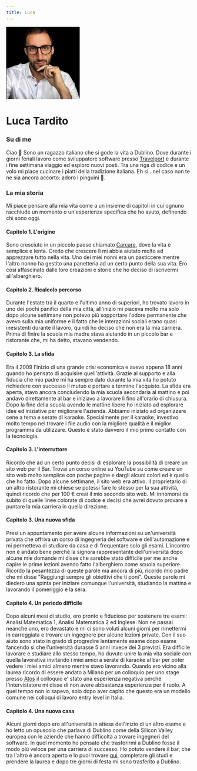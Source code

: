 ```yaml
---
title: Luca
---
```


<img src="/img/me.png" alt="me" width="200"/>

# Luca Tardito

### Su di me
Ciao 👋
Sono un ragazzo italiano che si gode la vita a Dublino. Dove durante i giorni feriali lavoro come sviluppatore software presso [Travelport](https://www.travelport.com/) e durante i fine settimana viaggio ed esploro nuovi posti. Tra una riga di codice e un volo mi piace cucinare i piatti della tradizione italiana. Eh si.. nel caso non te ne sia ancora accorto: adoro i pinguini 🐧.

### La mia storia
Mi piace pensare alla mia vita come a un insieme di capitoli in cui ognuno racchiude un momento o un'esperienza specifica che ho avuto, definendo chi sono oggi.

#### Capitolo 1. L'origine
Sono cresciuto in un piccolo paese chiamato [Carcare](https://goo.gl/maps/FjzhLesAgsbWASZ36), dove la vita è semplice e lenta.
Credo che crescere lì mi abbia aiutato molto ad apprezzare tutto nella vita.
Uno dei miei nonni era un pasticcere mentre l'altro nonno ha gestito una panetteria ad un certo punto della sua vita.
Ero così affascinato dalle loro creazioni e storie che ho deciso di iscrivermi all'alberghiero.

#### Capitolo 2. Ricalcolo percorso
Durante l'estate tra il quarto e l'ultimo anno di superiori, ho trovato lavoro in uno dei pochi panifici della mia città, all'inizio mi piaceva molto ma solo dopo alcune settimane non potevo più sopportare l'odore permanente che avevo sulla mia uniforme e il fatto che le interazioni sociali erano quasi inesistenti durante il lavoro, quindi ho deciso che non era la mia carriera. Prima di finire la scuola mia madre stava aiutando in un piccolo bar e ristorante che, mi ha detto, stavano vendendo.

#### Capitolo 3. La sfida
Era il 2009 l'inizio di una grande crisi economica e avevo appena 18 anni quando ho pensato di acquisire quell'attività. Grazie al supporto e alla fiducia che mio padre mi ha sempre dato durante la mia vita ho potuto richiedere con successo il mutuo e portare a termine l'acquisto.
La sfida era aperta, stavo ancora concludendo la mia scuola secondaria al mattino e poi andavo direttamente al bar e iniziavo a lavorare lì fino all'orario di chiusura. Dopo la fine della scuola avendo le mattine libere ho iniziato ad esplorare idee ed iniziative per migliorare l'azienda. Abbiamo iniziato ad organizzare cene a tema e serate di karaoke. Specialmente per il karaoke, investivo molto tempo nel trovare i file audio con la migliore qualità e il miglior programma da utilizzare. Questo è stato davvero il mio primo contatto con la tecnologia.

#### Capitolo 3. L'interruttore
Ricordo che ad un certo punto decisi di esplorare la possibilità di creare un sito web per il Bar. Trovai un corso online su YouTube su come creare un sito web molto semplice con poche pagine e dargli alcuni colori ed è quello che ho fatto. Dopo alcune settimane, il sito web era attivo.
Il proprietario di un altro ristorante mi chiese se potessi fare lo stesso per la sua attività, quindi ricordo che per 100 € creai il mio secondo sito web. Mi innomorai da subito di quelle linee colorate di codice e decisi che avrei dovuto provare a puntare la mia carriera in quella direzione.

#### Capitolo 3. Una nuova sfida
Presi un appuntamento per avere alcune informazioni su un'università privata che offriva un corso di ingegneria del software e dell'automazione e mi permetteva di studiare da casa e di frequentare solo gli esami. L'incontro non è andato bene perché la signora rappresentante dell'università dopo alcune mie domande mi disse che sarebbe stato difficile per me anche capire le prime lezioni avendo fatto l'alberghiero come scuola superiore. Ricordo la pesantezza di queste parole ma ancora di più, ricordo mio padre che mi disse "Raggiungi sempre gli obiettivi che ti poni". Queste parole mi diedero una spinta per iniziare comunque l'università, studiando la mattina e lavorando il pomeriggio e la sera.

#### Capitolo 4. Un periodo difficile
Dopo alcuni mesi di studio, ero pronto e fiducioso per sostenere tre esami: Analisi Matematica 1, Analisi Matematica 2 ed Inglese.
Non ne passai neanche uno, ero devastato e mi ci sono voluti alcuni giorni per rimettermi in carreggiata e trovare un ingegnere per alcune lezioni private. Con il suo aiuto sono stato in grado di progredire lentamente esame dopo esame fancendo si che l'università durasse 5 anni invece dei 3 previsti. Era difficile lavorare e studiare allo stesso tempo, ho duvuto unire la mia vita sociale con quella lavorativa invitando i miei amici a serate di karaoke al bar per poter vedere i miei amici almeno mentre stavo lavorando.
Quando ero vicino alla laurea ricordo di essere andato a Milano per un colloquio per uno stage presso [Atos](https://atos.net/en/) il colloquio e' stato una esperienza negativa perché l'intervistatore mi disse di non avere abbastanza esperienza per il ruolo. A quel tempo non lo sapevo, solo dopo aver capito che questo era un modello comune nei colloqui di lavoro entry level in Italia.

#### Capitolo 4. Una nuova casa
Alcuni giorni dopo ero all'università in attesa dell'inizio di un altro esame e ho letto un opuscolo che parlava di Dublino come della Silicon Valley europea con le aziende che hanno difficoltà a trovare ingegneri del software. In quel momento ho pensato che trasferirmi a Dublino fosse il modo più veloce per una carriera di successo. Ho potuto vendere il bar, che tra l'altro è ancora aperto e lo puoi trovare [qui](https://goo.gl/maps/5H49EppecEMUtHEC7), completare gli studi e prendere la laurea e dopo tre giorni di festa mi sono trasferito a Dublino.